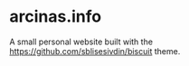 # arcinas.info
A small personal website built with the https://github.com/sblisesivdin/biscuit theme.
